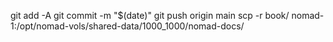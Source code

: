 git add -A
git commit -m "$(date)"
git push origin main
scp -r book/ nomad-1:/opt/nomad-vols/shared-data/1000_1000/nomad-docs/
